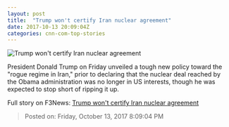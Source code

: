```yaml
---
layout: post
title:  "Trump won't certify Iran nuclear agreement"
date: 2017-10-13 20:09:04Z
categories: cnn-com-top-stories
---
```


![Trump won't certify Iran nuclear agreement](http://i2.cdn.cnn.com/cnnnext/dam/assets/171013103510-02-hassan-rouhani-donald-trump-split-super-tease.jpg)

President Donald Trump on Friday unveiled a tough new policy toward the "rogue regime in Iran," prior to declaring that the nuclear deal reached by the Obama administration was no longer in US interests, though he was expected to stop short of ripping it up.


Full story on F3News: [Trump won't certify Iran nuclear agreement](http://www.f3nws.com/n/FzVvRG)

> Posted on: Friday, October 13, 2017 8:09:04 PM
